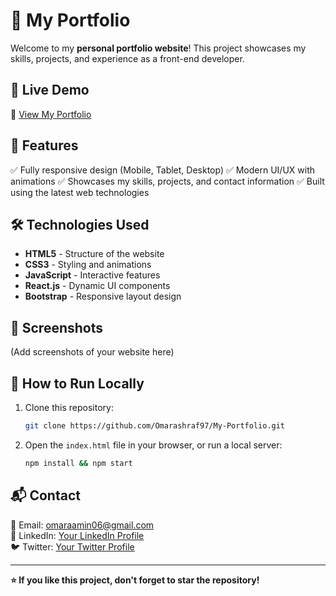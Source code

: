 # 📌 My Portfolio

Welcome to my **personal portfolio website**! This project showcases my skills, projects, and experience as a front-end developer.

## 🚀 Live Demo
🔗 [View My Portfolio](https://Omarashraf97.github.io/My-Portfolio)

## 📌 Features
✅ Fully responsive design (Mobile, Tablet, Desktop)
✅ Modern UI/UX with animations
✅ Showcases my skills, projects, and contact information
✅ Built using the latest web technologies

## 🛠️ Technologies Used
- **HTML5** - Structure of the website
- **CSS3** - Styling and animations
- **JavaScript** - Interactive features
- **React.js** - Dynamic UI components
- **Bootstrap** - Responsive layout design

## 📸 Screenshots
(Add screenshots of your website here)

## 🚀 How to Run Locally
1. Clone this repository:
   ```sh
   git clone https://github.com/Omarashraf97/My-Portfolio.git
   ```
2. Open the `index.html` file in your browser, or run a local server:
   ```sh
   npm install && npm start
   ```

## 📬 Contact
📧 Email: omaraamin06@gmail.com  
💼 LinkedIn: [Your LinkedIn Profile](#)  
🐦 Twitter: [Your Twitter Profile](#)

---
**⭐ If you like this project, don't forget to star the repository!**
